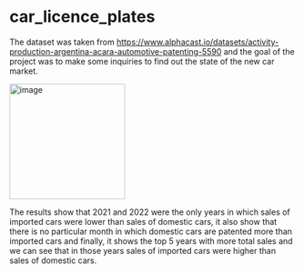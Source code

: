 # car_licence_plates

The dataset was taken from https://www.alphacast.io/datasets/activity-production-argentina-acara-automotive-patenting-5590 and the goal of the project was to make some inquiries to find out the state of the new car market.

<img width="203" alt="image" src="https://github.com/julietacoll/car_licence_plates/assets/81047557/c7cfcdc9-35c8-4085-acd7-13d20b56ed46">

The results show that 2021 and 2022 were the only years in which sales of imported cars were lower than sales of domestic cars, it also show that there is no particular month in which domestic cars are patented more than imported cars and finally, it shows the top 5 years with more total sales and we can see that in those years sales of imported cars were higher than sales of domestic cars.


